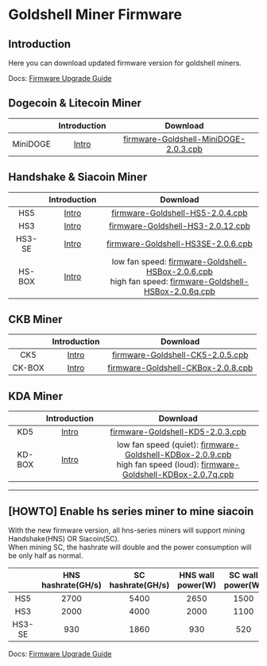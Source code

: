 #  Goldshell Miner Firmware

## Introduction

Here you can download updated firmware version for goldshell miners.



Docs: [Firmware Upgrade Guide](https://www.goldshell.com/2021/02/02/hns%e3%80%81sc-algorithm-switching-tutorial/)


## Dogecoin & Litecoin Miner


|     |  Introduction |  Download | 
|  :----:  | :----: | :----:  |
| MiniDOGE  | [Intro](https://www.goldshell.com/goldshell-mini-doge/ ) |  [firmware-Goldshell-MiniDOGE-2.0.3.cpb](https://raw.githubusercontent.com/goldshellminer/firmware/master/firmware-Goldshell-MiniDOGE-2.0.3.cpb)  | 



## Handshake & Siacoin Miner

|     |  Introduction |  Download | 
|  :----:  | :----: | :----:  |
| HS5  | [Intro](https://www.goldshell.com/hs5-miner/ ) |  [firmware-Goldshell-HS5-2.0.4.cpb](https://raw.githubusercontent.com/goldshellminer/firmware/master/firmware-Goldshell-HS5-2.0.4.cpb)  | 
| HS3  | [Intro](https://www.goldshell.com/hs3-miner-intro/)   |  [firmware-Goldshell-HS3-2.0.12.cpb](https://raw.githubusercontent.com/goldshellminer/firmware/master/firmware-Goldshell-HS3-2.0.12.cpb) | 
| HS3-SE  |  [Intro](https://www.goldshell.com/hs3-se-goldshelle-handshake-miner/)  |  [firmware-Goldshell-HS3SE-2.0.6.cpb](https://raw.githubusercontent.com/goldshellminer/firmware/master/firmware-Goldshell-HS3SE-2.0.6.cpb) | 
| HS-BOX  |  [Intro](https://www.goldshell.com/goldshell-hs-box/)  | low fan speed: [firmware-Goldshell-HSBox-2.0.6.cpb](https://raw.githubusercontent.com/goldshellminer/firmware/master/firmware-Goldshell-HSBox-2.0.6.cpb) <br> high fan speed: [firmware-Goldshell-HSBox-2.0.6q.cpb](https://raw.githubusercontent.com/goldshellminer/firmware/master/firmware-Goldshell-HSBox-2.0.6q.cpb) | 



## CKB Miner

  

|     |  Introduction |  Download | 
|  :----:  | :----: | :----:  |
| CK5  | [Intro](https://www.goldshell.com/ck5-ckb-miner/ ) | [firmware-Goldshell-CK5-2.0.5.cpb](https://raw.githubusercontent.com/goldshellminer/firmware/master/firmware-Goldshell-CK5-2.0.5.cpb) | 
| CK-BOX | [Intro](https://www.goldshell.com/goldshell-ck-box/ ) | [firmware-Goldshell-CKBox-2.0.8.cpb](https://raw.githubusercontent.com/goldshellminer/firmware/master/firmware-Goldshell-CKBox-2.0.8.cpb) | 


## KDA Miner

|     |  Introduction |  Download | 
|  :----:  | :----: | :----:  |
| KD5  | [Intro](https://www.goldshell.com/kd5-kadena-miner/ ) | [firmware-Goldshell-KD5-2.0.3.cpb](https://raw.githubusercontent.com/goldshellminer/firmware/master/firmware-Goldshell-KD5-2.0.3.cpb)| 
| KD-BOX  | [Intro](https://www.goldshell.com/goldshell-kd-box/ ) | low fan speed (quiet): [firmware-Goldshell-KDBox-2.0.9.cpb](https://raw.githubusercontent.com/goldshellminer/firmware/master/firmware-Goldshell-KDBox-2.0.9.cpb) <br> high fan speed (loud): [firmware-Goldshell-KDBox-2.0.7q.cpb](https://raw.githubusercontent.com/goldshellminer/firmware/master/firmware-Goldshell-KDBox-2.0.7q.cpb) |
 
  
  



---



## [HOWTO] Enable hs series miner to mine siacoin

With the new firmware version, all hns-series miners will support mining Handshake(HNS) OR Siacoin(SC).  
When mining SC, the hashrate will double and the power consumption will be only half as normal.

  
|     | HNS hashrate(GH/s)  |  SC hashrate(GH/s) | HNS wall power(W) | SC wall power(W) |  
|  :----:  | :----: | :----:  | :----: |  :----: | 
| HS5  | 2700 | 5400 | 2650 | 1500 |
| HS3  | 2000 | 4000  | 2000  | 1100 |
| HS3-SE  | 930 | 1860  | 930 | 520 |


Docs: [Firmware Upgrade Guide](https://www.goldshell.com/2021/02/02/hns%e3%80%81sc-algorithm-switching-tutorial/)








